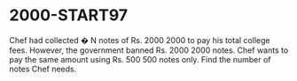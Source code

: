 # 2000-START97
Chef had collected  � N notes of Rs.  2000 2000 to pay his total college fees. However, the government banned Rs.  2000 2000 notes.  Chef wants to pay the same amount using Rs.  500 500 notes only. Find the number of notes Chef needs.
